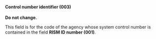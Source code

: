 #### **Control number identifier (003)**

**Do not change.**

This field is for the code of the agency whose system control number is contained in the field **RISM ID number (001)**.
